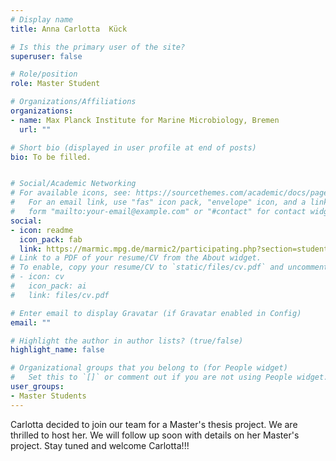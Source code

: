 ```yaml
---
# Display name
title: Anna Carlotta  Kück

# Is this the primary user of the site?
superuser: false

# Role/position
role: Master Student

# Organizations/Affiliations
organizations:
- name: Max Planck Institute for Marine Microbiology, Bremen
  url: ""

# Short bio (displayed in user profile at end of posts)
bio: To be filled.


# Social/Academic Networking
# For available icons, see: https://sourcethemes.com/academic/docs/page-builder/#icons
#   For an email link, use "fas" icon pack, "envelope" icon, and a link in the
#   form "mailto:your-email@example.com" or "#contact" for contact widget.
social:
- icon: readme
  icon_pack: fab
  link: https://marmic.mpg.de/marmic2/participating.php?section=students&profile=ckueck@mpi-bremen.de
# Link to a PDF of your resume/CV from the About widget.
# To enable, copy your resume/CV to `static/files/cv.pdf` and uncomment the lines below.
# - icon: cv
#   icon_pack: ai
#   link: files/cv.pdf

# Enter email to display Gravatar (if Gravatar enabled in Config)
email: ""

# Highlight the author in author lists? (true/false)
highlight_name: false

# Organizational groups that you belong to (for People widget)
#   Set this to `[]` or comment out if you are not using People widget.
user_groups:
- Master Students
---
```


Carlotta decided to join our team for a Master's thesis project. We are thrilled to host her. We will follow up soon with details on her Master's project. Stay tuned and welcome Carlotta!!! 
